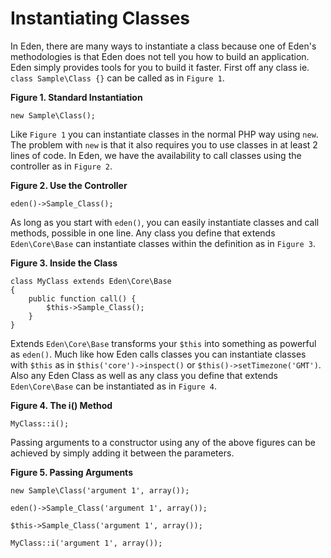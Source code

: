 # Instantiating Classes

In Eden, there are many ways to instantiate a class because one of Eden's methodologies is that Eden does not tell you how to build an application. Eden simply provides tools for you to build it faster. First off any class ie. `class Sample\Class {}` can be called as in `Figure 1`.

**Figure 1. Standard Instantiation**

	new Sample\Class();

Like `Figure 1` you can instantiate classes in the normal PHP way using `new`. The problem with `new` is that it also requires you to use classes in at least 2 lines of code. In Eden, we have the availability to call classes using the controller as in `Figure 2`.

**Figure 2. Use the Controller**

	eden()->Sample_Class();

As long as you start with `eden()`, you can easily instantiate classes and call methods, possible in one line. Any class you define that extends `Eden\Core\Base` can instantiate classes within the definition as in `Figure 3`.

**Figure 3. Inside the Class**

	class MyClass extends Eden\Core\Base 
	{
		public function call() {
			$this->Sample_Class();
		}
	}

Extends `Eden\Core\Base` transforms your `$this` into something as powerful as `eden()`. Much like how Eden calls classes you can instantiate classes with `$this` as in `$this('core')->inspect()` or `$this()->setTimezone('GMT')`. Also any Eden Class as well as any class you define that extends `Eden\Core\Base` can be instantiated as in `Figure 4`.

**Figure 4. The i() Method**

	MyClass::i();

Passing arguments to a constructor using any of the above figures can be achieved by simply adding it between the parameters.

**Figure 5. Passing Arguments**

	new Sample\Class('argument 1', array());

	eden()->Sample_Class('argument 1', array());

	$this->Sample_Class('argument 1', array());

	MyClass::i('argument 1', array());
